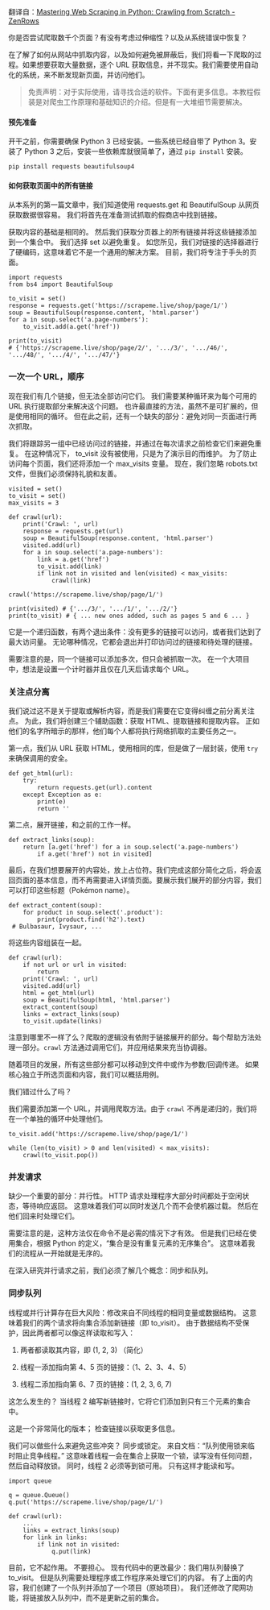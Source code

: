 翻译自：[Mastering Web Scraping in Python: Crawling from Scratch - ZenRows](https://www.zenrows.com/blog/mastering-web-scraping-in-python-crawling-from-scratch)



你是否尝试爬取数千个页面？有没有考虑过伸缩性？以及从系统错误中恢复？



在了解了如何从网站中抓取内容，以及如何避免被屏蔽后，我们将看一下爬取的过程。如果想要获取大量数据，逐个 URL 获取信息，并不现实。我们需要使用自动化的系统，来不断发现新页面，并访问他们。



>  免责声明：对于实际使用，请寻找合适的软件。下面有更多信息。本教程假装是对爬虫工作原理和基础知识的介绍。但是有一大堆细节需要解决。



#### 预先准备



开干之前，你需要确保 Python 3 已经安装。一些系统已经自带了 Python 3。安装了 Python 3 之后，安装一些依赖库就很简单了，通过 `pip install` 安装。



```
pip install requests beautifulsoup4
```



#### 如何获取页面中的所有链接



从本系列的第一篇文章中，我们知道使用 requests.get 和 BeautifulSoup 从网页获取数据很容易。 我们将首先在准备测试抓取的假商店中找到链接。



获取内容的基础是相同的。 然后我们获取分页器上的所有链接并将这些链接添加到一个集合中。 我们选择 set 以避免重复。 如您所见，我们对链接的选择器进行了硬编码，这意味着它不是一个通用的解决方案。 目前，我们将专注于手头的页面。



```
import requests 
from bs4 import BeautifulSoup 
 
to_visit = set() 
response = requests.get('https://scrapeme.live/shop/page/1/') 
soup = BeautifulSoup(response.content, 'html.parser') 
for a in soup.select('a.page-numbers'): 
	to_visit.add(a.get('href')) 
 
print(to_visit) 
# {'https://scrapeme.live/shop/page/2/', '.../3/', '.../46/', '.../48/', '.../4/', '.../47/'} 
```



### 一次一个 URL，顺序



现在我们有几个链接，但无法全部访问它们。 我们需要某种循环来为每个可用的 URL 执行提取部分来解决这个问题。 也许最直接的方法，虽然不是可扩展的，但是使用相同的循环。 但在此之前，还有一个缺失的部分：避免对同一页面进行两次抓取。



我们将跟踪另一组中已经访问过的链接，并通过在每次请求之前检查它们来避免重复。 在这种情况下， to_visit 没有被使用，只是为了演示目的而维护。 为了防止访问每个页面，我们还将添加一个 max_visits 变量。 现在，我们忽略 robots.txt 文件，但我们必须保持礼貌和友善。





```
visited = set() 
to_visit = set() 
max_visits = 3 
 
def crawl(url): 
	print('Crawl: ', url) 
	response = requests.get(url) 
	soup = BeautifulSoup(response.content, 'html.parser') 
	visited.add(url) 
	for a in soup.select('a.page-numbers'): 
		link = a.get('href') 
		to_visit.add(link) 
		if link not in visited and len(visited) < max_visits: 
			crawl(link) 
 
crawl('https://scrapeme.live/shop/page/1/') 
 
print(visited) # {'.../3/', '.../1/', '.../2/'} 
print(to_visit) # { ... new ones added, such as pages 5 and 6 ... } 
```



它是一个递归函数，有两个退出条件：没有更多的链接可以访问，或者我们达到了最大访问量。 无论哪种情况，它都会退出并打印访问过的链接和待处理的链接。



需要注意的是，同一个链接可以添加多次，但只会被抓取一次。 在一个大项目中，想法是设置一个计时器并且仅在几天后请求每个 URL。



### 关注点分离



我们说过这不是关于提取或解析内容，而是我们需要在它变得纠缠之前分离关注点。 为此，我们将创建三个辅助函数：获取 HTML、提取链接和提取内容。 正如他们的名字所暗示的那样，他们每个人都将执行网络抓取的主要任务之一。



第一点，我们从 URL 获取 HTML，使用相同的库，但是做了一层封装，使用 `try` 来确保调用的安全。



```
def get_html(url): 
	try: 
		return requests.get(url).content 
	except Exception as e: 
		print(e) 
		return '' 
```



第二点，展开链接，和之前的工作一样。



```
def extract_links(soup): 
	return [a.get('href') for a in soup.select('a.page-numbers') 
		if a.get('href') not in visited] 
```



最后，在我们想要展开的内容处，放上占位符。我们完成这部分简化之后，将会返回页面的基本信息，而不再需要进入详情页面。要展示我们展开的部分内容，我们可以打印这些标题（Pokémon name）。



```
def extract_content(soup): 
	for product in soup.select('.product'): 
		print(product.find('h2').text) 
 # Bulbasaur, Ivysaur, ... 
```



将这些内容组装在一起。



```
def crawl(url): 
	if not url or url in visited: 
		return 
	print('Crawl: ', url) 
	visited.add(url) 
	html = get_html(url) 
	soup = BeautifulSoup(html, 'html.parser') 
	extract_content(soup) 
	links = extract_links(soup) 
	to_visit.update(links) 
```



注意到哪里不一样了么？爬取的逻辑没有依附于链接展开的部分。每个帮助方法处理一部分。`crawl` 方法通过调用它们，并应用结果来充当协调器。



随着项目的发展，所有这些部分都可以移动到文件中或作为参数/回调传递。 如果核心独立于所选页面和内容，我们可以概括用例。



我们错过什么了吗？



我们需要添加第一个 URL，并调用爬取方法。由于 `crawl` 不再是递归的，我们将在一个单独的循环中处理他们。



```
to_visit.add('https://scrapeme.live/shop/page/1/') 
 
while (len(to_visit) > 0 and len(visited) < max_visits): 
	crawl(to_visit.pop())
```



### 并发请求



缺少一个重要的部分：并行性。 HTTP 请求处理程序大部分时间都处于空闲状态，等待响应返回。 这意味着我们可以同时发送几个而不会使机器过载。 然后在他们回来时处理它们。



需要注意的是，这种方法仅在命令不是必需的情况下才有效。 但是我们已经在使用集合，根据 Python 的定义，“集合是没有重复元素的无序集合”。 这意味着我们的流程从一开始就是无序的。



在深入研究并行请求之前，我们必须了解几个概念：同步和队列。



### 同步队列



线程或并行计算存在巨大风险：修改来自不同线程的相同变量或数据结构。 这意味着我们的两个请求将向集合添加新链接（即 to_visit）。 由于数据结构不受保护，因此两者都可以像这样读取和写入：



1. 两者都读取其内容，即 (1, 2, 3) （简化）

2. 线程一添加指向第 4、5 页的链接：（1、2、3、4、5）

3. 线程二添加指向第 6、7 页的链接：(1, 2, 3, 6, 7)



这怎么发生的？ 当线程 2 编写新链接时，它将它们添加到只有三个元素的集合中。



这是一个非常简化的版本； 检查链接以获取更多信息。



我们可以做些什么来避免这些冲突？ 同步或锁定。 来自文档：“队列使用锁来临时阻止竞争线程。” 这意味着线程一会在集合上获取一个锁，读写没有任何问题，然后自动释放锁。 同时，线程 2 必须等到锁可用。 只有这样才能读和写。



```
import queue 
 
q = queue.Queue() 
q.put('https://scrapeme.live/shop/page/1/') 
 
def crawl(url): 
	... 
	links = extract_links(soup) 
	for link in links: 
		if link not in visited: 
			q.put(link)
```



目前，它不起作用。 不要担心。 现有代码中的更改最少：我们用队列替换了 to_visit。 但是队列需要处理程序或工作程序来处理它们的内容。 有了上面的内容，我们创建了一个队列并添加了一个项目（原始项目）。 我们还修改了爬网功能，将链接放入队列中，而不是更新之前的集合。











